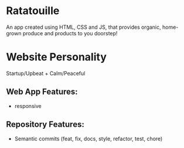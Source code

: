 # Ratatouille

An app created using HTML, CSS and JS, that provides organic, home-grown produce and products to you doorstep!

# Website Personality

Startup/Upbeat + Calm/Peaceful

## Web App Features:

- responsive

## Repository Features:

- Semantic commits (feat, fix, docs, style, refactor, test, chore)
